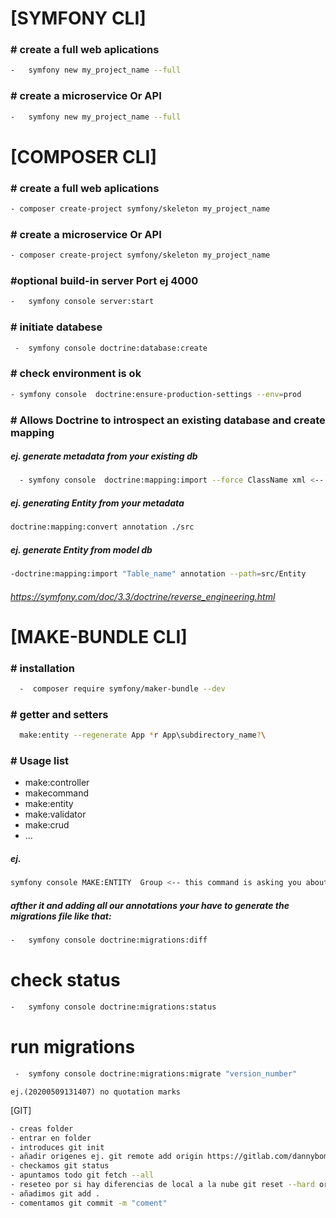 # [SYMFONY CLI]
### # create a full web aplications
```sh
-   symfony new my_project_name --full
```
### # create a microservice Or API
```sh
-   symfony new my_project_name --full
```
# [COMPOSER CLI]
### # create a full web aplications
 ```sh
- composer create-project symfony/skeleton my_project_name
```
### # create a microservice Or API
```sh
- composer create-project symfony/skeleton my_project_name
```
### #optional build-in server Port ej 4000
```sh
-   symfony console server:start
```
### # initiate databese
```sh
 -  symfony console doctrine:database:create
```
### # check environment is ok 
```sh
- symfony console  doctrine:ensure-production-settings --env=prod
```
### # Allows Doctrine to introspect an existing database and create mapping
##### ej. generate metadata from your existing db
```sh
  - symfony console  doctrine:mapping:import --force ClassName xml <-- or yaml type
```
##### ej. generating Entity from your metadata 
```sh
doctrine:mapping:convert annotation ./src
```
##### ej. generate Entity from model db
```sh
-doctrine:mapping:import "Table_name" annotation --path=src/Entity
```
###### https://symfony.com/doc/3.3/doctrine/reverse_engineering.html 


# [MAKE-BUNDLE CLI]
### # installation
```sh
  -  composer require symfony/maker-bundle --dev
```
### # getter and setters
```sh
  make:entity --regenerate App *r App\subdirectory_name?\
```
### # Usage list
-   make:controller
-   makecommand
-   make:entity
-   make:validator
-   make:crud 
 -  ...

##### ej.
```sh
symfony console MAKE:ENTITY  Group <-- this command is asking you about properties of your model 
```
  

##### afther it and adding all our annotations your have to generate the migrations file like that:
```sh
-   symfony console doctrine:migrations:diff 
```
# check status 
```sh
-   symfony console doctrine:migrations:status
```
# run migrations 
```sh
 -  symfony console doctrine:migrations:migrate "version_number" 
 ```
    ej.(20200509131407) no quotation marks

[GIT]
```sh
- creas folder 
- entrar en folder
- introduces git init 
- añadir origenes ej. git remote add origin https://gitlab.com/dannybombastic/synfony-5-codespace
- checkamos git status
- apuntamos todo git fetch --all
- reseteo por si hay diferencias de local a la nube git reset --hard origin/master
- añadimos git add .
- comentamos git commit -m "coment"
```